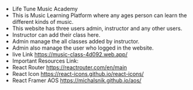 * Life Tune Music Academy
* This is Music Learning Platform where any ages person can learn the different kinds of music.
* This website has three users admin, instructor and any other users.
* Instructor can add their class here.
* Admin manage the all classes added by instructor.
* Admin also manage the user who logged in the website.
* live Link https://music-class-4d092.web.app/
* Important Resources Link:
* React Router https://reactrouter.com/en/main
* React Icon https://react-icons.github.io/react-icons/
* React Framer AOS https://michalsnik.github.io/aos/
